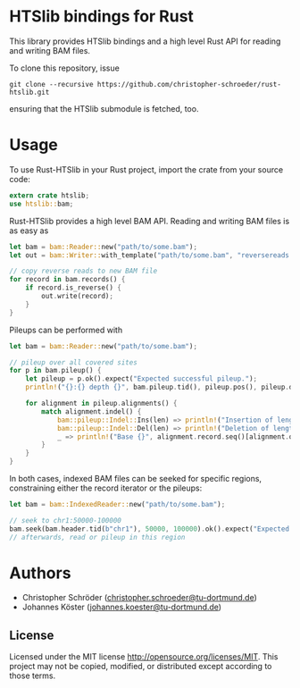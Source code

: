 # HTSlib bindings for Rust

This library provides HTSlib bindings and a high level Rust API for reading and writing BAM files.

To clone this repository, issue

```
git clone --recursive https://github.com/christopher-schroeder/rust-htslib.git
```

ensuring that the HTSlib submodule is fetched, too.

# Usage

To use Rust-HTSlib in your Rust project, import the crate from your source code:

```rust
extern crate htslib;
use htslib::bam;
```

Rust-HTSlib provides a high level BAM API.
Reading and writing BAM files is as easy as
```rust
let bam = bam::Reader::new("path/to/some.bam");
let out = bam::Writer::with_template("path/to/some.bam", "reversereads.bam");

// copy reverse reads to new BAM file
for record in bam.records() {
    if record.is_reverse() {
        out.write(record);
    }
}
```

Pileups can be performed with
```rust
let bam = bam::Reader::new("path/to/some.bam");

// pileup over all covered sites
for p in bam.pileup() {
    let pileup = p.ok().expect("Expected successful pileup.");
    println!("{}:{} depth {}", bam.pileup.tid(), pileup.pos(), pileup.depth());

    for alignment in pileup.alignments() {
        match alignment.indel() {
            bam::pileup::Indel::Ins(len) => println!("Insertion of length {}", len),
            bam::pileup::Indel::Del(len) => println!("Deletion of length {}", len),
            _ => println!("Base {}", alignment.record.seq()[alignment.qpos()])
        }
    }
}
```
In both cases, indexed BAM files can be seeked for specific regions, constraining either the record iterator or the pileups:

```rust
let bam = bam::IndexedReader::new("path/to/some.bam");

// seek to chr1:50000-100000
bam.seek(bam.header.tid(b"chr1"), 50000, 100000).ok().expect("Expected successful seek.");
// afterwards, read or pileup in this region
```

# Authors

* Christopher Schröder (christopher.schroeder@tu-dortmund.de)
* Johannes Köster (johannes.koester@tu-dortmund.de)


## License

Licensed under the MIT license http://opensource.org/licenses/MIT. This project may not be copied, modified, or distributed except according to those terms.
